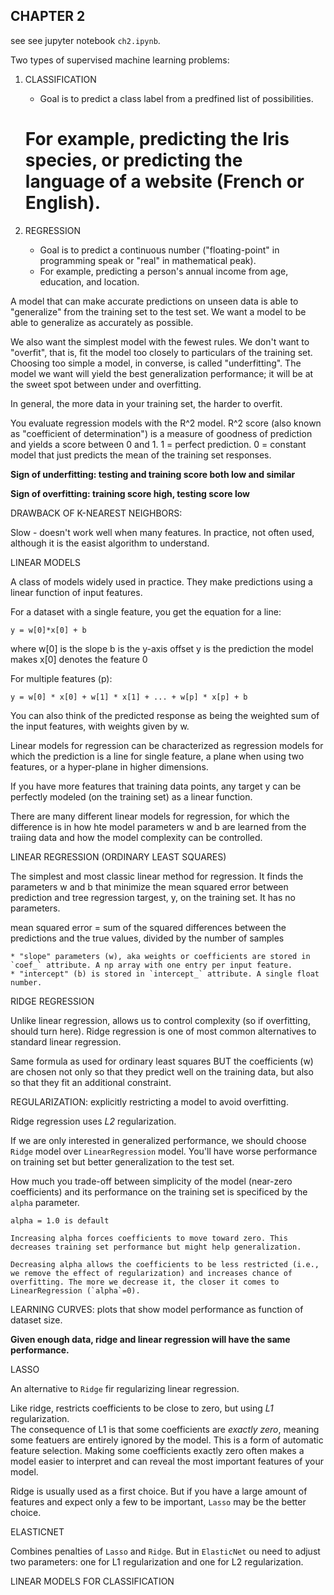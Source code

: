 CHAPTER 2
----------

see see jupyter notebook `ch2.ipynb`.

Two types of supervised machine learning problems:
1) CLASSIFICATION
	* Goal is to predict a class label from a predfined list of possibilities. 
	# For example, predicting the Iris species, or predicting the language of a website (French or English).

2) REGRESSION
	* Goal is to predict a continuous number ("floating-point" in programming speak or "real" in mathematical peak).
	* For example, predicting a person's annual income from age, education, and location.

A model that can make accurate predictions on unseen data is able to "generalize" from the training set to the test set.  We want a model to be able to generalize as accurately as possible. 

We also want the simplest model with the fewest rules. We don't want to "overfit", that is, fit the model too closely to particulars of the training set. Choosing too simple a model, in converse, is called "underfitting". The model we want will yield the best generalization performance; it will be at the sweet spot between under and overfitting. 

In general, the more data in your training set, the harder to overfit. 

You evaluate regression models with the R^2 model. 
R^2 score (also known as "coefficient of determination") is a measure of goodness of prediction and yields a score between 0 and 1. 
1 = perfect prediction.
0 = constant model that just predicts the mean of the training set responses.

**Sign of underfitting: testing and training score both low and similar**

**Sign of overfitting: training score high, testing score low**


DRAWBACK OF K-NEAREST NEIGHBORS:

Slow - doesn't work well when many features. In practice, not often used, although it is the easist algorithm to understand.


LINEAR MODELS

A class of models widely used in practice. They make predictions using a linear function of input features. 

For a dataset with a single feature, you get the equation for a line:

	y = w[0]*x[0] + b

where 
	w[0] is the slope 
	b is the y-axis offset
	y is the prediction the model makes
	x[0] denotes the feature 0

For multiple features (p):

	y = w[0] * x[0] + w[1] * x[1] + ... + w[p] * x[p] + b

You can also think of the predicted response as being the weighted sum of the input features, with weights given by w.

Linear models for regression can be characterized as regression models for which the prediction is a line for single feature, a plane when using two features, or a hyper-plane in higher dimensions.

If you have more features that training data points, any target y can be perfectly modeled (on the training set) as a linear function.

There are many different linear models for regression, for which the difference is in how hte model parameters w and b are learned from the traiing data and how the model complexity can be controlled.


LINEAR REGRESSION (ORDINARY LEAST SQUARES)

The simplest and most classic linear method for regression. It finds the parameters w and b that minimize the mean squared error between prediction and tree regression targest, y, on the training set. It has no parameters.

mean squared error = sum of the squared differences between the predictions and the true values, divided by the number of samples

	* "slope" parameters (w), aka weights or coefficients are stored in `coef_` attribute. A np array with one entry per input feature.
	* "intercept" (b) is stored in `intercept_` attribute. A single float number.


RIDGE REGRESSION

Unlike linear regression, allows us to control complexity (so if overfitting, should turn here). Ridge regression is one of most common alternatives to standard linear regression.

Same formula as used for ordinary least squares BUT the coefficients (w) are chosen not only so that they predict well on the training data, but also so that they fit an additional constraint. 

REGULARIZATION: explicitly restricting a model to avoid overfitting. 

Ridge regression uses *L2* regularization. 

If we are only interested in generalized performance, we should choose `Ridge` model over `LinearRegression` model. You'll have worse performance on training set but better generalization to the test set.

How much you trade-off between simplicity of the model (near-zero coefficients) and its performance on the training set is specificed by the `alpha` parameter.

	alpha = 1.0 is default

	Increasing alpha forces coefficients to move toward zero. This decreases training set performance but might help generalization.

	Decreasing alpha allows the coefficients to be less restricted (i.e., we remove the effect of regularization) and increases chance of overfitting. The more we decrease it, the closer it comes to LinearRegression (`alpha`=0).

LEARNING CURVES: plots that show model performance as function of dataset size.

**Given enough data, ridge and linear regression will have the same performance.**


LASSO

An alternative to `Ridge` fir regularizing linear regression.

Like ridge, restricts coefficients to be close to zero, but using *L1* regularization.  
The consequence of L1 is that some coefficients are *exactly zero*, meaning some featuers are entirely ignored by the model. This is a form of automatic feature selection. Making some coefficients exactly zero often makes a model easier to interpret and can reveal the most important features of your model. 

Ridge is usually used as a first choice. 
But if you have a large amount of features and expect only a few to be important, `Lasso` may be the better choice.


ELASTICNET

Combines penalties of `Lasso` and `Ridge`. But in `ElasticNet` ou need to adjust two parameters: one for L1 regularization and one for L2 regularization.


LINEAR MODELS FOR CLASSIFICATION



